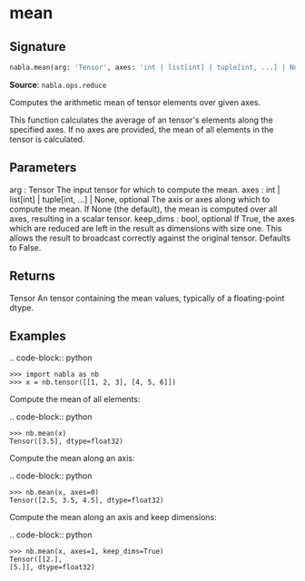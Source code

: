 # mean

## Signature

```python
nabla.mean(arg: 'Tensor', axes: 'int | list[int] | tuple[int, ...] | None' = None, keep_dims: 'bool' = False) -> 'Tensor'
```

**Source**: `nabla.ops.reduce`

Computes the arithmetic mean of tensor elements over given axes.

This function calculates the average of an tensor's elements along the
specified axes. If no axes are provided, the mean of all elements in the
tensor is calculated.

Parameters
----------
arg : Tensor
    The input tensor for which to compute the mean.
axes : int | list[int] | tuple[int, ...] | None, optional
    The axis or axes along which to compute the mean. If None (the default),
    the mean is computed over all axes, resulting in a scalar tensor.
keep_dims : bool, optional
    If True, the axes which are reduced are left in the result as
    dimensions with size one. This allows the result to broadcast
    correctly against the original tensor. Defaults to False.

Returns
-------
Tensor
    An tensor containing the mean values, typically of a floating-point dtype.

Examples
--------

.. code-block:: python

    >>> import nabla as nb
    >>> x = nb.tensor([[1, 2, 3], [4, 5, 6]])

Compute the mean of all elements:

.. code-block:: python

    >>> nb.mean(x)
    Tensor([3.5], dtype=float32)

Compute the mean along an axis:

.. code-block:: python

    >>> nb.mean(x, axes=0)
    Tensor([2.5, 3.5, 4.5], dtype=float32)

Compute the mean along an axis and keep dimensions:

.. code-block:: python

    >>> nb.mean(x, axes=1, keep_dims=True)
    Tensor([[2.],
    [5.]], dtype=float32)

